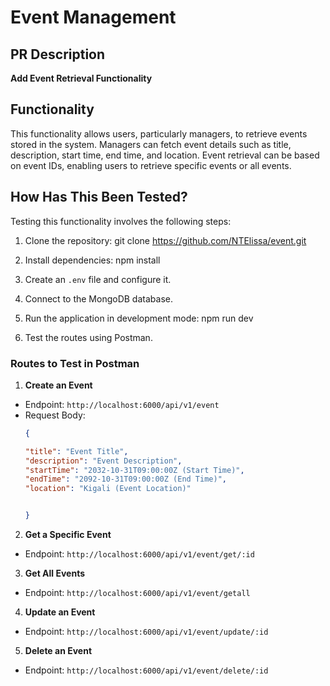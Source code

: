 # Event Management

## PR Description
**Add Event Retrieval Functionality**

## Functionality
This functionality allows users, particularly managers, to retrieve events stored in the system. Managers can fetch event details such as title, description, start time, end time, and location. Event retrieval can be based on event IDs, enabling users to retrieve specific events or all events.

## How Has This Been Tested?
Testing this functionality involves the following steps:

1. Clone the repository:
git clone https://github.com/NTElissa/event.git


2. Install dependencies: npm install

3. Create an `.env` file and configure it.

4. Connect to the MongoDB database.

5. Run the application in development mode: npm run dev


6. Test the routes using Postman.

### Routes to Test in Postman

1. **Create an Event**
- Endpoint: `http://localhost:6000/api/v1/event`
- Request Body:
  ```json
  {
  
  "title": "Event Title",
  "description": "Event Description",
  "startTime": "2032-10-31T09:00:00Z (Start Time)",
  "endTime": "2092-10-31T09:00:00Z (End Time)",
  "location": "Kigali (Event Location)"


  }
  ```

2. **Get a Specific Event**
- Endpoint: `http://localhost:6000/api/v1/event/get/:id`

3. **Get All Events**
- Endpoint: `http://localhost:6000/api/v1/event/getall`

4. **Update an Event**
- Endpoint: `http://localhost:6000/api/v1/event/update/:id`

5. **Delete an Event**
- Endpoint: `http://localhost:6000/api/v1/event/delete/:id`


